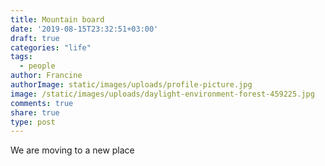 ```yaml
---
title: Mountain board
date: '2019-08-15T23:32:51+03:00'
draft: true
categories: "life"
tags:
  - people
author: Francine
authorImage: static/images/uploads/profile-picture.jpg
image: /static/images/uploads/daylight-environment-forest-459225.jpg
comments: true
share: true
type: post
---
```

We are moving to a new place
